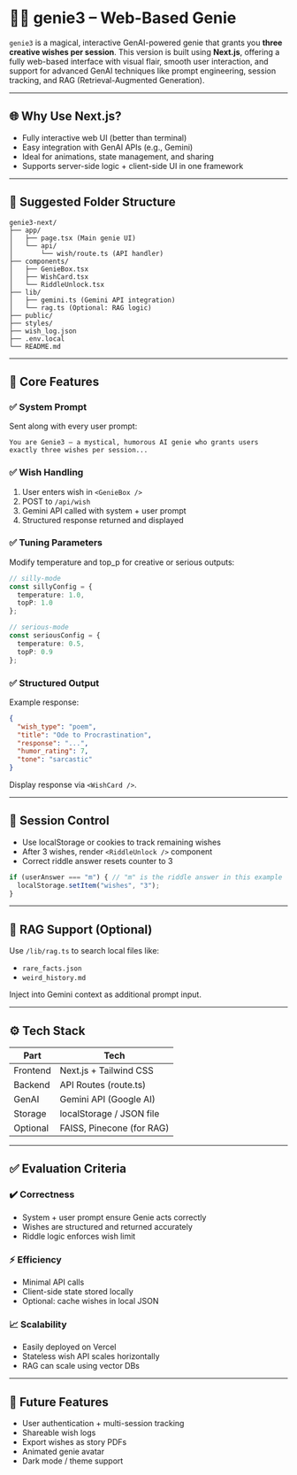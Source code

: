 # 🧞‍♂️ genie3 – Web-Based Genie

`genie3` is a magical, interactive GenAI-powered genie that grants you **three creative wishes per session**. This version is built using **Next.js**, offering a fully web-based interface with visual flair, smooth user interaction, and support for advanced GenAI techniques like prompt engineering, session tracking, and RAG (Retrieval-Augmented Generation).

---

## 🌐 Why Use Next.js?

- Fully interactive web UI (better than terminal)
- Easy integration with GenAI APIs (e.g., Gemini)
- Ideal for animations, state management, and sharing
- Supports server-side logic + client-side UI in one framework

---

## 📁 Suggested Folder Structure

```
genie3-next/
├── app/
│   ├── page.tsx (Main genie UI)
│   └── api/
│       └── wish/route.ts (API handler)
├── components/
│   ├── GenieBox.tsx
│   ├── WishCard.tsx
│   └── RiddleUnlock.tsx
├── lib/
│   ├── gemini.ts (Gemini API integration)
│   └── rag.ts (Optional: RAG logic)
├── public/
├── styles/
├── wish_log.json
├── .env.local
└── README.md
```

---

## 🧠 Core Features

### ✅ System Prompt

Sent along with every user prompt:

```
You are Genie3 — a mystical, humorous AI genie who grants users exactly three wishes per session...
```

### ✅ Wish Handling

1. User enters wish in `<GenieBox />`
2. POST to `/api/wish`
3. Gemini API called with system + user prompt
4. Structured response returned and displayed

### ✅ Tuning Parameters

Modify temperature and top_p for creative or serious outputs:

```ts
// silly-mode
const sillyConfig = {
  temperature: 1.0,
  topP: 1.0
};

// serious-mode
const seriousConfig = {
  temperature: 0.5,
  topP: 0.9
};

```

### ✅ Structured Output

Example response:

```json
{
  "wish_type": "poem",
  "title": "Ode to Procrastination",
  "response": "...",
  "humor_rating": 7,
  "tone": "sarcastic"
}
```

Display response via `<WishCard />`.

---

## 🔁 Session Control

- Use localStorage or cookies to track remaining wishes
- After 3 wishes, render `<RiddleUnlock />` component
- Correct riddle answer resets counter to 3

```ts
if (userAnswer === "m") { // "m" is the riddle answer in this example
  localStorage.setItem("wishes", "3");
}
```

---

## 🧰 RAG Support (Optional)

Use `/lib/rag.ts` to search local files like:

- `rare_facts.json`
- `weird_history.md`

Inject into Gemini context as additional prompt input.

---

## ⚙️ Tech Stack

| Part     | Tech                      |
| -------- | ------------------------- |
| Frontend | Next.js + Tailwind CSS    |
| Backend  | API Routes (route.ts)     |
| GenAI    | Gemini API (Google AI)    |
| Storage  | localStorage / JSON file  |
| Optional | FAISS, Pinecone (for RAG) |

---

## ✅ Evaluation Criteria

### ✔️ Correctness

- System + user prompt ensure Genie acts correctly
- Wishes are structured and returned accurately
- Riddle logic enforces wish limit

### ⚡ Efficiency

- Minimal API calls
- Client-side state stored locally
- Optional: cache wishes in local JSON

### 📈 Scalability

- Easily deployed on Vercel
- Stateless wish API scales horizontally
- RAG can scale using vector DBs

---

## 🔮 Future Features

- User authentication + multi-session tracking
- Shareable wish logs
- Export wishes as story PDFs
- Animated genie avatar
- Dark mode / theme support

